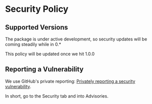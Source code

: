 # Security Policy

## Supported Versions

The package is under active development, so security updates will be coming steadily while in 0.*

This policy will be updated once we hit 1.0.0

## Reporting a Vulnerability

We use GitHub's private reporting: [Privately reporting a security vulnerability](https://docs.github.com/en/code-security/security-advisories/guidance-on-reporting-and-writing/privately-reporting-a-security-vulnerability).

In short, go to the Security tab and into Advisories.
